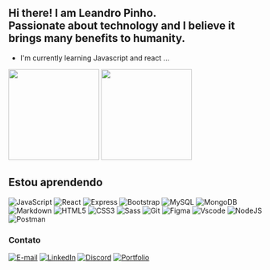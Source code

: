 ## Hi there! I am Leandro Pinho. <br/> Passionate about technology and I believe it brings many benefits to humanity.
- I'm currently learning Javascript and react ...

<div>
    <img height="180em" src="https://github-readme-stats.vercel.app/api?username=Leandro-Pinho&show_icons=true&theme=transparent">
    <img height="180em" src="https://github-readme-stats.vercel.app/api/top-langs/?username=Leandro-Pinho&layout=donut&theme=transparent">
</div>
 
## Estou aprendendo

   ![JavaScript](https://img.shields.io/badge/JavaScript-F7DF1E?style=for-the-badge&logo=javascript&logoColor=black)
   ![React](https://img.shields.io/badge/React-20232A?style=for-the-badge&logo=react&logoColor=61DAFB)
   ![Express](https://img.shields.io/badge/express.js-%23404d59.svg?style=for-the-badge&logo=express&logoColor=%2361DAFB)
   ![Bootstrap](https://img.shields.io/badge/-boostrap-0D1117?style=for-the-badge&logo=bootstrap&labelColor=0D1117)
   ![MySQL](https://img.shields.io/badge/MySQL-00000F?style=for-the-badge&logo=mysql&logoColor=white)
   ![MongoDB](https://img.shields.io/badge/MongoDB-%234ea94b.svg?style=for-the-badge&logo=mongodb&logoColor=white)
   ![Markdown](https://img.shields.io/badge/Markdown-000?style=for-the-badge&logo=markdown)
   ![HTML5](https://img.shields.io/badge/HTML5-E34F26?style=for-the-badge&logo=html5&logoColor=white)
   ![CSS3](https://img.shields.io/badge/CSS3-1572B6?style=for-the-badge&logo=css3&logoColor=white)
   ![Sass](https://img.shields.io/badge/Sass-000?style=for-the-badge&logo=sass)
   ![Git](https://img.shields.io/badge/GIT-E44C30?style=for-the-badge&logo=git&logoColor=white)
   ![Figma](https://img.shields.io/badge/Figma-696969?style=for-the-badge&logo=figma&logoColor=figma)
   ![Vscode](https://img.shields.io/badge/Vscode-007ACC?style=for-the-badge&logo=visual-studio-code&logoColor=white)
   ![NodeJS](https://img.shields.io/badge/node.js-6DA55F?style=for-the-badge&logo=node.js&logoColor=white)
   ![Postman](https://img.shields.io/badge/Postman-FF6C37.svg?style=for-the-badge&logo=Postman&logoColor=white)
  
  ### Contato
   [![E-mail](https://img.shields.io/badge/-Email-000?style=for-the-badge&logo=microsoft-outlook&logoColor=007BFF)](mailto:leandro.spinho@outlook.com)
   [![LinkedIn](https://img.shields.io/badge/LinkedIn-0077B5?style=for-the-badge&logo=linkedin&logoColor=white)](https://www.linkedin.com/in/leandro-pinho-4b5420126/)
   [![Discord](https://img.shields.io/badge/Discord-7289DA?style=for-the-badge&logo=discord&logoColor=white)](https://discord.com/channels/@leandropinho/)
   [![Portfolio](https://img.shields.io/badge/Portfolio-FF5722?style=for-the-badge&logo=todoist&logoColor=white)](https://seulink.com)

